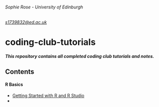 ###### Sophie Rose - University of Edinburgh 
###### s1739832@ed.ac.uk
# coding-club-tutorials
##### This repository contains all completed coding club tutorials and notes.

## Contents
#### R Basics
* [Getting Started with R and R Studio](https://github.com/sophierose841/coding-club-tutorials/tree/main/getting-started-with-R-and-R-studio)
* 
